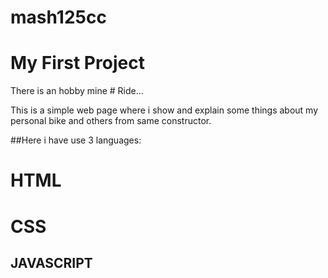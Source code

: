 # mash125cc
# My First Project 

There is an hobby mine # Ride...

This is a simple web page where i show and explain some things about my personal bike and others from same constructor.

##Here i have use 3 languages:
# HTML
# CSS
## JAVASCRIPT
